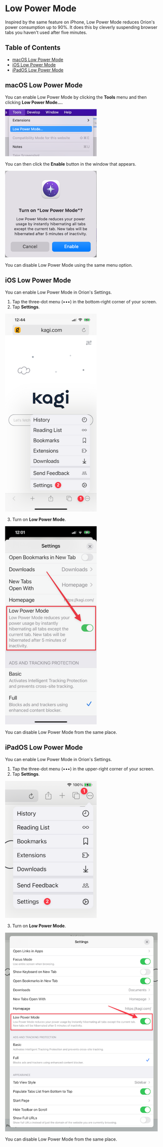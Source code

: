 # Low Power Mode

Inspired by the same feature on iPhone, Low Power Mode reduces Orion's power consumption up to 90%. It does this by cleverly suspending browser tabs you haven't used after five minutes.

## Table of Contents

- [macOS Low Power Mode](#macos)
- [iOS Low Power Mode](#ios)
- [iPadOS Low Power Mode](#ipados)

<a name="macos"></a>
## macOS Low Power Mode

You can enable Low Power Mode by clicking the **Tools** menu and then clicking **Low Power Mode...**.

<img src="media/macos_low_power_menu.png" width="300" alt="macOS Low Power Mode Menu"><br />

You can then click the **Enable** button in the window that appears.

<img src="media/macos_low_power_setting.png" width="300" alt="macOS Low Power Mode Settings"><br />

You can disable Low Power Mode using the same menu option.

<a name="ios"></a>
## iOS Low Power Mode

You can enable Low Power Mode in Orion's Settings.

1. Tap the three-dot menu (•••) in the bottom-right corner of your screen.
2. Tap **Settings**.

<img src="media/ios_settings.png" width="300" alt="iOS Settings"><br />

3. Turn on **Low Power Mode**.

<img src="media/ios_low_power_setting.png" width="300" alt="macOS Low Power Mode Settings"><br />

You can disable Low Power Mode from the same place.

<a name="ipados"></a>
## iPadOS Low Power Mode

You can enable Low Power Mode in Orion's Settings.

1. Tap the three-dot menu (•••) in the upper-right corner of your screen.
2. Tap **Settings**.

<img src="media/ipados_settings.png" width="300" alt="iOS Settings"><br />

3. Turn on **Low Power Mode**.

<img src="media/ipados_low_power_setting.png" width="500" alt="macOS Low Power Mode Settings"><br />

You can disable Low Power Mode from the same place.